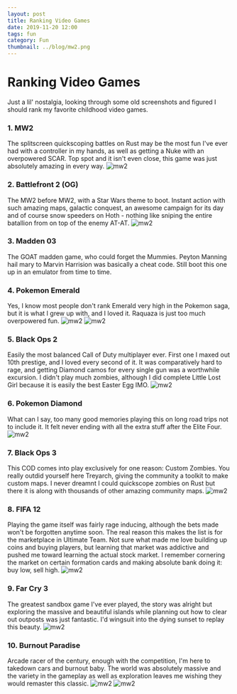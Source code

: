 ```yaml
---
layout: post
title: Ranking Video Games
date: 2019-11-20 12:00
tags: fun
category: Fun
thumbnail: ../blog/mw2.png
---
```



# Ranking Video Games
Just a lil' nostalgia, looking through some old screenshots and figured I should rank my favorite childhood video games.

### 1. MW2
The splitscreen quickscoping battles on Rust may be the most fun I've ever had with a controller in my hands, as well as getting a Nuke with an overpowered SCAR. Top spot and it isn't even close, this game was just absolutely amazing in every way.
![mw2](/assets/img/blog/video-games/mw2.png)

### 2. Battlefront 2 (OG)
The MW2 before MW2, with a Star Wars theme to boot. Instant action with such amazing maps, galactic conquest, an awesome campaign for its day and of course snow speeders on Hoth - nothing like sniping the entire batallion from on top of the enemy AT-AT.
![mw2](/assets/img/blog/video-games/battlefront-2.png)

### 3. Madden 03
The GOAT madden game, who could forget the Mummies. Peyton Manning hail mary to Marvin Harrision was basically a cheat code. Still boot this one up in an emulator from time to time.

### 4. Pokemon Emerald
Yes, I know most people don't rank Emerald very high in the Pokemon saga, but it is what I grew up with, and I loved it. Raquaza is just too much overpowered fun.
![mw2](/assets/img/blog/video-games/emerald-1.png)
![mw2](/assets/img/blog/video-games/emerald-2.png)

### 5. Black Ops 2
Easily the most balanced Call of Duty multiplayer ever. First one I maxed out 10th prestige, and I loved every second of it. It was comparatively hard to rage, and getting Diamond camos for every single gun was a worthwhile excursion. I didn't play much zombies, although I did complete Little Lost Girl because it is easily the best Easter Egg IMO.
![mw2](/assets/img/blog/video-games/black-ops-2.png)

### 6. Pokemon Diamond
What can I say, too many good memories playing this on long road trips not to include it. It felt never ending with all the extra stuff after the Elite Four.
![mw2](/assets/img/blog/video-games/diamond.png)

### 7. Black Ops 3
This COD comes into play exclusively for one reason: Custom Zombies. You really outdid yourself here Treyarch, giving the community a toolkit to make custom maps. I never dreamnt I could quickscope zombies on Rust but there it is along with thousands of other amazing community maps.
![mw2](/assets/img/blog/video-games/black-ops-3.png)

### 8. FIFA 12
Playing the game itself was fairly rage inducing, although the bets made won't be forgotten anytime soon. The real reason this makes the list is for the marketplace in Ultimate Team. Not sure what made me love building up coins and buying players, but learning that market was addictive and pushed me toward learning the actual stock market. I remember cornering the market on certain formation cards and making absolute bank doing it: buy low, sell high.
![mw2](/assets/img/blog/video-games/fifa-12.png)

### 9. Far Cry 3
The greatest sandbox game I've ever played, the story was alright but exploring the massive and beautiful islands while planning out how to clear out outposts was just fantastic. I'd wingsuit into the dying sunset to replay this beauty. 
![mw2](/assets/img/blog/video-games/far-cry-3.jpg)

### 10. Burnout Paradise
Arcade racer of the century, enough with the competition, I'm here to takedown cars and burnout baby. The world was absolutely massive and the variety in the gameplay as well as exploration leaves me wishing they would remaster this classic.
![mw2](/assets/img/blog/video-games/burnout-carbon.png)
![mw2](/assets/img/blog/video-games/burnout-license.png)